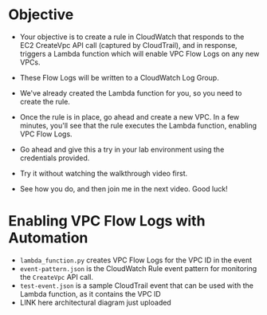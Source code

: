 # Objective
- Your objective is to create a rule in CloudWatch that responds to the EC2 CreateVpc API call (captured by CloudTrail), and in response, triggers a Lambda function which will enable VPC Flow Logs on any new VPCs.
 
- These Flow Logs will be written to a CloudWatch Log Group.
 
 - We've already created the Lambda function for you, so you need to create the rule.
 
 - Once the rule is in place, go ahead and create a new VPC. In a few minutes, you'll see that the rule executes the Lambda function, enabling VPC Flow Logs.
 
 - Go ahead and give this a try in your lab environment using the credentials provided.
 
 - Try it without watching the walkthrough video first.
 
 - See how you do, and then join me in the next video. Good luck!

# Enabling VPC Flow Logs with Automation

- `lambda_function.py` creates VPC Flow Logs for the VPC ID in the event
- `event-pattern.json` is the CloudWatch Rule event pattern for monitoring the `CreateVpc` API call.
- `test-event.json` is a sample CloudTrail event that can be used with the Lambda function, as it contains the VPC ID
- LINK here architectural diagram just uploaded


